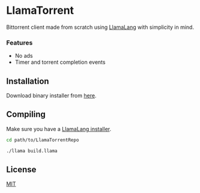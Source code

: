 # LlamaTorrent
Bittorrent client made from scratch using [LlamaLang]() with simplicity in mind.  

### Features
- No ads
- Timer and torrent completion events  

## Installation
Download binary installer from [here]().  

## Compiling
Make sure you have a [LlamaLang installer]().  
```bash
cd path/to/LlamaTorrentRepo
```  
```bash
./llama build.llama
```

## License
[MIT](https://choosealicense.com/licenses/mit/)
